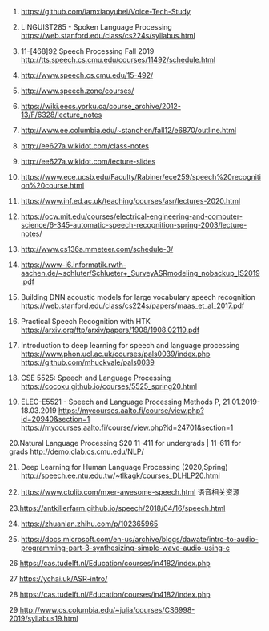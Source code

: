 1. https://github.com/iamxiaoyubei/Voice-Tech-Study

2. LINGUIST285 - Spoken Language Processing
https://web.stanford.edu/class/cs224s/syllabus.html

3. 11-[468]92 Speech Processing Fall 2019
http://tts.speech.cs.cmu.edu/courses/11492/schedule.html

4. http://www.speech.cs.cmu.edu/15-492/

5. http://www.speech.zone/courses/

6. https://wiki.eecs.yorku.ca/course_archive/2012-13/F/6328/lecture_notes

7. http://www.ee.columbia.edu/~stanchen/fall12/e6870/outline.html

8. http://ee627a.wikidot.com/class-notes 

9. http://ee627a.wikidot.com/lecture-slides 

10. https://www.ece.ucsb.edu/Faculty/Rabiner/ece259/speech%20recognition%20course.html

11. https://www.inf.ed.ac.uk/teaching/courses/asr/lectures-2020.html

12. https://ocw.mit.edu/courses/electrical-engineering-and-computer-science/6-345-automatic-speech-recognition-spring-2003/lecture-notes/

13. http://www.cs136a.mmeteer.com/schedule-3/

14. https://www-i6.informatik.rwth-aachen.de/~schluter/Schlueter+_SurveyASRmodeling_nobackup_IS2019.pdf

15. Building DNN acoustic models for large vocabulary speech recognition
https://web.stanford.edu/class/cs224s/papers/maas_et_al_2017.pdf

16. Practical Speech Recognition with HTK
https://arxiv.org/ftp/arxiv/papers/1908/1908.02119.pdf

17. Introduction to deep learning for speech and language processing
https://www.phon.ucl.ac.uk/courses/pals0039/index.php
https://github.com/mhuckvale/pals0039

18. CSE 5525: Speech and Language Processing
https://cocoxu.github.io/courses/5525_spring20.html 

19. ELEC-E5521 - Speech and Language Processing Methods P, 21.01.2019-18.03.2019
https://mycourses.aalto.fi/course/view.php?id=20940&section=1  
https://mycourses.aalto.fi/course/view.php?id=24701&section=1


20.Natural Language Processing S20
11-411 for undergrads | 11-611 for grads
http://demo.clab.cs.cmu.edu/NLP/

21. Deep Learning for Human Language Processing (2020,Spring)
http://speech.ee.ntu.edu.tw/~tlkagk/courses_DLHLP20.html

22. https://www.ctolib.com/mxer-awesome-speech.html
语音相关资源

23.https://antkillerfarm.github.io/speech/2018/04/16/speech.html 

24. https://zhuanlan.zhihu.com/p/102365965 

25. https://docs.microsoft.com/en-us/archive/blogs/dawate/intro-to-audio-programming-part-3-synthesizing-simple-wave-audio-using-c

26 https://cas.tudelft.nl/Education/courses/in4182/index.php 

27 https://ychai.uk/ASR-intro/ 

28 https://cas.tudelft.nl/Education/courses/in4182/index.php

29 http://www.cs.columbia.edu/~julia/courses/CS6998-2019/syllabus19.html


